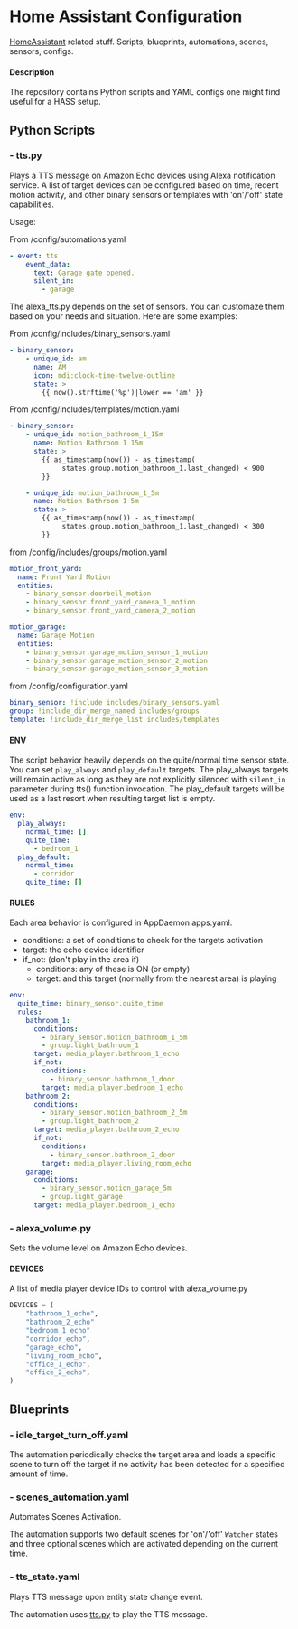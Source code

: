 # Home Assistant Configuration

[HomeAssistant](https://www.home-assistant.io/) related stuff. Scripts,
blueprints, automations, scenes, sensors, configs.

#### Description

The repository contains Python scripts and YAML configs one might find useful
for a HASS setup.

## Python Scripts

### - tts.py

Plays a TTS message on Amazon Echo devices using Alexa notification service. A
list of target devices can be configured based on time, recent motion activity,
and other binary sensors or templates with 'on'/'off' state capabilities.

Usage:

From /config/automations.yaml

```yaml
- event: tts
    event_data:
      text: Garage gate opened.
      silent_in:
        - garage
```

The alexa_tts.py depends on the set of sensors. You can customaze them based on
your needs and situation. Here are some examples:

From /config/includes/binary_sensors.yaml

```yaml
- binary_sensor:
    - unique_id: am
      name: AM
      icon: mdi:clock-time-twelve-outline
      state: >
        {{ now().strftime('%p')|lower == 'am' }}
```

From /config/includes/templates/motion.yaml

```yaml
- binary_sensor:
    - unique_id: motion_bathroom_1_15m
      name: Motion Bathroom 1 15m
      state: >
        {{ as_timestamp(now()) - as_timestamp(
             states.group.motion_bathroom_1.last_changed) < 900
        }}

    - unique_id: motion_bathroom_1_5m
      name: Motion Bathroom 1 5m
      state: >
        {{ as_timestamp(now()) - as_timestamp(
             states.group.motion_bathroom_1.last_changed) < 300
        }}
```

from /config/includes/groups/motion.yaml

```yaml
motion_front_yard:
  name: Front Yard Motion
  entities:
    - binary_sensor.doorbell_motion
    - binary_sensor.front_yard_camera_1_motion
    - binary_sensor.front_yard_camera_2_motion

motion_garage:
  name: Garage Motion
  entities:
    - binary_sensor.garage_motion_sensor_1_motion
    - binary_sensor.garage_motion_sensor_2_motion
    - binary_sensor.garage_motion_sensor_3_motion
```

from /config/configuration.yaml

```yaml
binary_sensor: !include includes/binary_sensors.yaml
group: !include_dir_merge_named includes/groups
template: !include_dir_merge_list includes/templates
```

#### ENV

The script behavior heavily depends on the quite/normal time sensor state. You
can set `play_always` and `play_default` targets. The play_always
targets will remain active as long as they are not explicitly silenced with
`silent_in` parameter during tts() function invocation. The play_default targets
will be used as a last resort when resulting target list is empty.

```yaml
env:
  play_always:
    normal_time: []
    quite_time:
      - bedroom_1
  play_default:
    normal_time:
      - corridor
    quite_time: []
```

#### RULES

Each area behavior is configured in AppDaemon apps.yaml.

- conditions: a set of conditions to check for the targets activation
- target: the echo device identifier
- if_not: (don't play in the area if)
  - conditions: any of these is ON (or empty)
  - target: and this target (normally from the nearest area) is playing

```yaml
env:
  quite_time: binary_sensor.quite_time
  rules:
    bathroom_1:
      conditions:
        - binary_sensor.motion_bathroom_1_5m
        - group.light_bathroom_1
      target: media_player.bathroom_1_echo
      if_not:
        conditions:
          - binary_sensor.bathroom_1_door
        target: media_player.bedroom_1_echo
    bathroom_2:
      conditions:
        - binary_sensor.motion_bathroom_2_5m
        - group.light_bathroom_2
      target: media_player.bathroom_2_echo
      if_not:
        conditions:
          - binary_sensor.bathroom_2_door
        target: media_player.living_room_echo
    garage:
      conditions:
        - binary_sensor.motion_garage_5m
        - group.light_garage
      target: media_player.bedroom_1_echo
```

### - alexa_volume.py

Sets the volume level on Amazon Echo devices.

#### DEVICES

A list of media player device IDs to control with alexa_volume.py

```python
DEVICES = (
    "bathroom_1_echo",
    "bathroom_2_echo"
    "bedroom_1_echo"
    "corridor_echo",
    "garage_echo",
    "living_room_echo",
    "office_1_echo",
    "office_2_echo",
)
```

## Blueprints

### - idle_target_turn_off.yaml

The automation periodically checks the target area and loads a specific scene to
turn off the target if no activity has been detected for a specified amount of
time.

### - scenes_automation.yaml

Automates Scenes Activation.

The automation supports two default scenes for 'on'/'off' `Watcher` states and
three optional scenes which are activated depending on the current time.

### - tts_state.yaml

Plays TTS message upon entity state change event.

The automation uses
[tts.py](https://github.com/arkid15r/hass/blob/main/appdaemon/apps/tts.py)
to play the TTS message.
